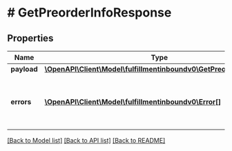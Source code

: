 # # GetPreorderInfoResponse

## Properties

Name | Type | Description | Notes
------------ | ------------- | ------------- | -------------
**payload** | [**\OpenAPI\Client\Model\fulfillmentinboundv0\GetPreorderInfoResult**](GetPreorderInfoResult.md) |  | [optional]
**errors** | [**\OpenAPI\Client\Model\fulfillmentinboundv0\Error[]**](Error.md) | A list of error responses returned when a request is unsuccessful. | [optional]

[[Back to Model list]](../../README.md#models) [[Back to API list]](../../README.md#endpoints) [[Back to README]](../../README.md)
